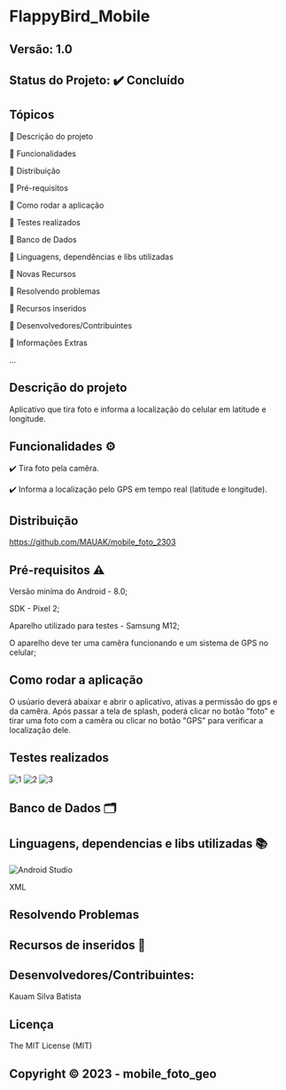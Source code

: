 # FlappyBird_Mobile
## Versão: 1.0
## Status do Projeto: ✔️ Concluído

## Tópicos
🔹 Descrição do projeto 

🔹 Funcionalidades

🔹 Distribuição

🔹 Pré-requisitos

🔹 Como rodar a aplicação

🔹 Testes realizados

🔹 Banco de Dados

🔹 Linguagens, dependências e libs utilizadas

🔹 Novas Recursos

🔹 Resolvendo problemas

🔹 Recursos inseridos 

🔹 Desenvolvedores/Contribuintes

🔹 Informações Extras


...

## Descrição do projeto
Aplicativo que tira foto e informa a localização do celular em latitude e longitude.

## Funcionalidades ⚙️
✔️ Tira foto pela camêra.

✔️ Informa a localização pelo GPS em tempo real (latitude e longitude).

## Distribuição
https://github.com/MAUAK/mobile_foto_2303

## Pré-requisitos ⚠️    
Versão miníma do Android - 8.0; 

SDK - Pixel 2; 

Aparelho utilizado para testes - Samsung M12;

O aparelho deve ter uma camêra funcionando e um sistema de GPS no celular;

## Como rodar a aplicação 
O usúario deverá abaixar e abrir o aplicativo, ativas a permissão do gps e da camêra. Após passar a tela de splash, poderá clicar no botão "foto" e tirar uma foto com a camêra ou clicar no botão "GPS" para verificar a localização dele.

## Testes realizados
![1](https://user-images.githubusercontent.com/83432308/228994933-e8f29d35-55ff-442f-a458-a00b2c89b8c5.png)
![2](https://user-images.githubusercontent.com/83432308/228994965-a0654cea-4233-4e20-945b-075b3ea908f8.png)
![3](https://user-images.githubusercontent.com/83432308/228994974-d43df8ec-beae-4f31-88f5-89ae76b289ee.png)


## Banco de Dados 🗂️


## Linguagens, dependencias e libs utilizadas 📚
![Android Studio](https://img.shields.io/badge/Android-3DDC84?style=for-the-badge&logo=android&logoColor=white)

XML

## Resolvendo Problemas 


## Recursos de inseridos 🧰



## Desenvolvedores/Contribuintes:
Kauam Silva Batista

## Licença
The MIT License (MIT)

## Copyright ©️ 2023 - mobile_foto_geo
